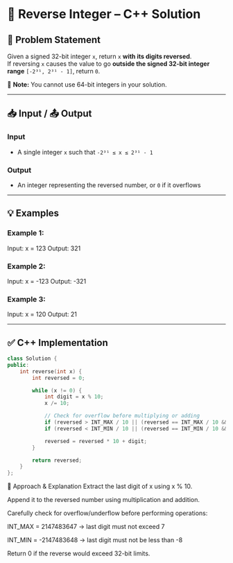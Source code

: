 # 🔁 Reverse Integer – C++ Solution

## 📝 Problem Statement

Given a signed 32-bit integer `x`, return `x` **with its digits reversed**.  
If reversing `x` causes the value to go **outside the signed 32-bit integer range** `[-2³¹, 2³¹ - 1]`, return `0`.

📌 **Note:** You cannot use 64-bit integers in your solution.

---

## 📥 Input / 📤 Output

### Input
- A single integer `x` such that `-2³¹ ≤ x ≤ 2³¹ - 1`

### Output
- An integer representing the reversed number, or `0` if it overflows

---

## 💡 Examples

### Example 1:
Input: x = 123
Output: 321


### Example 2:
Input: x = -123
Output: -321


### Example 3:
Input: x = 120
Output: 21

---

## ✅ C++ Implementation

```cpp
class Solution {
public:
    int reverse(int x) {
        int reversed = 0;

        while (x != 0) {
            int digit = x % 10;
            x /= 10;

            // Check for overflow before multiplying or adding
            if (reversed > INT_MAX / 10 || (reversed == INT_MAX / 10 && digit > 7)) return 0;
            if (reversed < INT_MIN / 10 || (reversed == INT_MIN / 10 && digit < -8)) return 0;

            reversed = reversed * 10 + digit;
        }

        return reversed;
    }
};
```
🔧 Approach & Explanation
Extract the last digit of x using x % 10.

Append it to the reversed number using multiplication and addition.

Carefully check for overflow/underflow before performing operations:

INT_MAX = 2147483647 → last digit must not exceed 7

INT_MIN = -2147483648 → last digit must not be less than -8

Return 0 if the reverse would exceed 32-bit limits.
